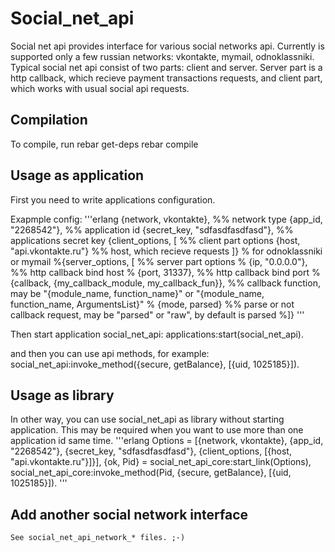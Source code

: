 Social_net_api
==============

Social net api provides interface for various social networks api.
Currently is supported only a few russian networks: vkontakte, mymail, odnoklassniki.
Typical social net api consist of two parts: client and server.
Server part is a http callback, which recieve payment transactions requests,
and client part, which works with usual social api requests.

Compilation
-----------

To compile, run
	rebar get-deps
	rebar compile

Usage as application
--------------------

First you need to write applications configuration.

Exapmple config:
'''erlang
	{network, vkontakte},                                        %% network type
        {app_id, "2268542"},                                         %% application id
        {secret_key, "sdfasdfasdfasd"},                              %% applications secret key
        {client_options, [                                           %% client part options
           {host, "api.vkontakte.ru"}                                %% host, which recieve requests
        ]}
	% for odnoklassniki or mymail
        %{server_options, [                                          %% server part options
        %   {ip, "0.0.0.0"},                                         %% http callback bind host
        %   {port, 31337},                                           %% http callback bind port
        %   {callback, {my_callback_module, my_callback_fun}},       %% callback function, may be "{module_name, function_name}" or "{module_name, function_name, ArgumentsList}"
        %   {mode, parsed}                                           %% parse or not callback request, may be "parsed" or "raw", by default is parsed
        %]}
'''

Then start application social_net_api:
	applications:start(social_net_api).

and then you can use api methods, for example:
	social_net_api:invoke_method({secure, getBalance}, [{uid, 1025185}]).

Usage as library
----------------

In other way, you can use social_net_api as library without starting application.
This may be required when you want to use more than one application id same time.
'''erlang
	Options = [{network, vkontakte}, {app_id, "2268542"}, {secret_key, "sdfasdfasdfasd"}, {client_options, [{host, "api.vkontakte.ru"}]}],
	{ok, Pid} = social_net_api_core:start_link(Options),
	social_net_api_core:invoke_method(Pid, {secure, getBalance}, [{uid, 1025185}]).
'''


Add another social network interface
------------------------------------
	See social_net_api_network_* files. ;-)

